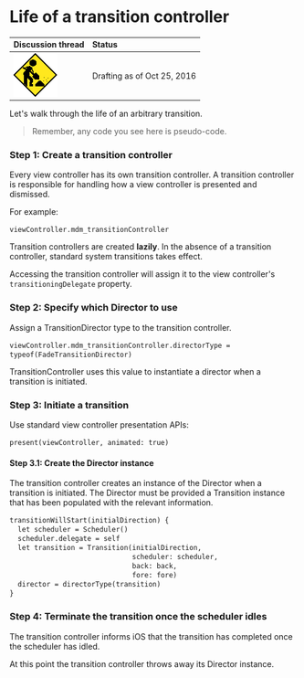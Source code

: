 # Life of a transition controller

| Discussion thread | Status |
|:------------------|:-------|
| ![](../../../../../_assets/under-construction-flashing-barracade-animation.gif) | Drafting as of Oct 25, 2016 |

Let's walk through the life of an arbitrary transition.

> Remember, any code you see here is pseudo-code.

### Step 1: Create a transition controller

Every view controller has its own transition controller. A transition controller is responsible for handling how a view controller is presented and dismissed.

For example:

```
viewController.mdm_transitionController
```

Transition controllers are created **lazily**. In the absence of a transition controller, standard system transitions takes effect.

Accessing the transition controller will assign it to the view controller's `transitioningDelegate` property.

### Step 2: Specify which Director to use

Assign a TransitionDirector type to the transition controller.

```
viewController.mdm_transitionController.directorType = typeof(FadeTransitionDirector)
```

TransitionController uses this value to instantiate a director when a transition is initiated.

### Step 3: Initiate a transition

Use standard view controller presentation APIs:

```
present(viewController, animated: true)
```

#### Step 3.1: Create the Director instance

The transition controller creates an instance of the Director when a transition is initiated. The Director must be provided a Transition instance that has been populated with the relevant information.

```
transitionWillStart(initialDirection) {
  let scheduler = Scheduler()
  scheduler.delegate = self
  let transition = Transition(initialDirection,
                              scheduler: scheduler,
                              back: back,
                              fore: fore)
  director = directorType(transition)
}
```

### Step 4: Terminate the transition once the scheduler idles

The transition controller informs iOS that the transition has completed once the scheduler has idled.

At this point the transition controller throws away its Director instance.
